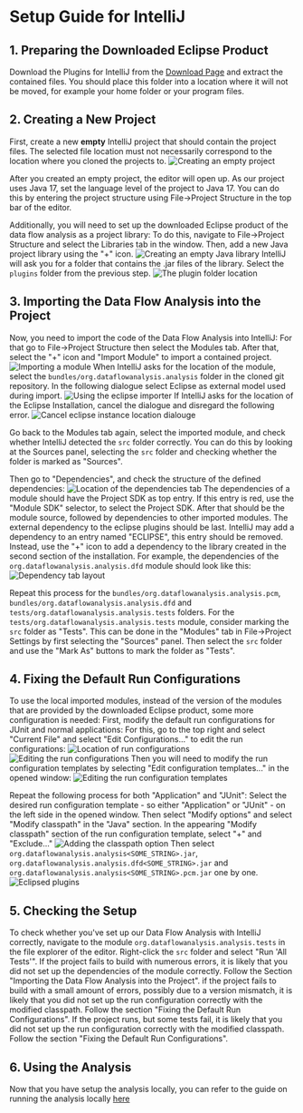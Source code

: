 # Setup Guide for IntelliJ
## 1. Preparing the Downloaded Eclipse Product
Download the Plugins for IntelliJ from the [Download Page](/download/) and extract the contained files.
You should place this folder into a location where it will not be moved, for example your home folder or your program files. 

## 2. Creating a New Project
First, create a new **empty** IntelliJ project that should contain the project files. 
The selected file location must not necessarily correspond to the location where you cloned the projects to.
![Creating an empty project](img/setup/intellij-empty-project.png)

After you created an empty project, the editor will open up.
As our project uses Java 17, set the language level of the project to Java 17.
You can do this by entering the project structure using File->Project Structure in the top bar of the editor.

Additionally, you will need to set up the downloaded Eclipse product of the data flow analysis as a project library:
To do this, navigate to File->Project Structure and select the Libraries tab in the window.
Then, add a new Java project library using the "+" icon.
<img src="/img/setup/intellij-create-library.png" alt="Creating an empty Java library"/>
IntelliJ will ask you for a folder that contains the .jar files of the library.
Select the `plugins` folder from the previous step.
<img src="/img/setup/intellij-plugins-location.png" alt="The plugin folder location"/>

## 3. Importing the Data Flow Analysis into the Project 
Now, you need to import the code of the Data Flow Analysis into IntelliJ: 
For that go to File->Project Structure then select the Modules tab. 
After that, select the "+" icon and "Import Module" to import a contained project. 
<img src="/img/setup/intellij-import-module.png" alt="Importing a module"/>
When IntelliJ asks for the location of the module, select the `bundles/org.dataflowanalysis.analysis` folder in the cloned git repository. 
In the following dialogue select Eclipse as external model used during import.
<img src="/img/setup/intellij-import-eclipse.png" alt="Using the eclipse importer"/>
If IntelliJ asks for the location of the Eclipse Installation, cancel the dialogue and disregard the following error. 
<img src="/img/setup/intellij-import-cancel.png" alt="Cancel eclipse instance location dialouge"/>

Go back to the Modules tab again, select the imported module, and check whether IntelliJ detected the `src` folder correctly. 
You can do this by looking at the Sources panel, selecting the `src` folder and checking whether the folder is marked as "Sources".

Then go to "Dependencies", and check the structure of the defined dependencies:
<img src="/img/setup/intellij-dependencies-tab.png" alt="Location of the dependencies tab"/>
The dependencies of a module should have the Project SDK as top entry. 
If this entry is red, use the "Module SDK" selector, to select the Project SDK.
After that should be the module source, followed by dependencies to other imported modules.
The external dependency to the eclipse plugins should be last.
IntelliJ may add a dependency to an entry named "ECLIPSE", this entry should be removed.
Instead, use the "+" icon to add a dependency to the library created in the second section of the installation.
For example, the dependencies of the `org.dataflowanalysis.analysis.dfd` module should look like this:
<img src="/img/setup/intellij-dependency-structure.png" alt="Dependency tab layout"/>

Repeat this process for the `bundles/org.dataflowanalysis.analysis.pcm`, `bundles/org.dataflowanalysis.analysis.dfd` and `tests/org.dataflowanalysis.analysis.tests` folders.
For the `tests/org.dataflowanalysis.analysis.tests` module, consider marking the `src` folder as "Tests".
This can be done in the "Modules" tab in File->Project Settings by first selecting the "Sources" panel.
Then select the `src` folder and use the "Mark As" buttons to mark the folder as "Tests".

## 4. Fixing the Default Run Configurations
To use the local imported modules, instead of the version of the modules that are provided by the downloaded Eclipse product, some more configuration is needed: 
First, modify the default run configurations for JUnit and normal applications:
For this, go to the top right and select "Current File" and select "Edit Configurations..." to edit the run configurations:
<img src="/img/setup/intellij-run-configurations-location.png" alt="Location of run configurations"/>
<img src="/img/setup/intellij-run-configurations.png" alt="Editing the run configurations"/>
Then you will need to modify the run configuration templates by selecting "Edit configuration templates..." in the opened window:
<img src="/img/setup/intellij-edit-run-templates.png" alt="Editing the run configuration templates"/>

Repeat the following process for both "Application" and "JUnit":
Select the desired run configuration template - so either "Application" or "JUnit" - on the left side in the opened window.
Then select "Modify options" and select "Modify classpath" in the "Java" section. 
In the appearing "Modify classpath" section of the run configuration template, select "+" and "Exclude..."
<img src="/img/setup/intellij-exclude-classpath.png" alt="Adding the classpath option"/>
Then select `org.dataflowanalysis.analysis<SOME_STRING>.jar`, `org.dataflowanalysis.analysis.dfd<SOME_STRING>.jar` and `org.dataflowanalysis.analysis<SOME_STRING>.pcm.jar` one by one.
<img src="/img/setup/intellij-excluded-plugins.png" alt="Eclipsed plugins"/>

## 5. Checking the Setup 
To check whether you've set up our Data Flow Analysis with IntelliJ correctly, navigate to the module `org.dataflowanalysis.analysis.tests` in the file explorer of the editor.
Right-click the `src` folder and select "Run 'All Tests'".
If the project fails to build with numerous errors, it is likely that you did not set up the dependencies of the module correctly. Follow the Section "Importing the Data Flow Analysis into the Project".
if the project fails to build with a small amount of errors, possibly due to a version mismatch, it is likely that you did not set up the run configuration correctly with the modified classpath. Follow the section "Fixing the Default Run Configurations".
If the project runs, but some tests fail, it is likely that you did not set up the run configuration correctly with the modified classpath. Follow the section "Fixing the Default Run Configurations".

## 6. Using the Analysis 
Now that you have setup the analysis locally, you can refer to the guide on running the analysis locally [here](/wiki/development/running-locally)
